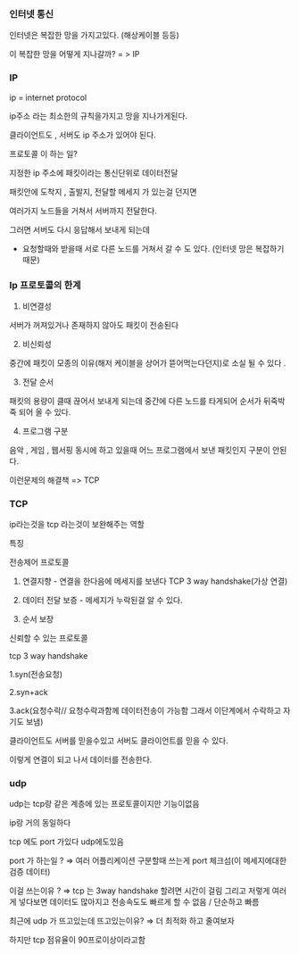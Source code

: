 ### 인터넷 통신

인터넷은 복잡한 망을 가지고있다. (해상케이블 등등)

이 복잡한 망을 어떻게 지나갈까? = > IP

### IP

ip = internet protocol

ip주소 라는 최소한의 규칙을가지고 망을 지나가게된다.

클라이언트도 , 서버도 ip 주소가 있어야 된다.

프로토콜 이 하는 일?

지정한 ip 주소에 패킷이라는 통신단위로 데이터전달

패킷안에 도착지 , 출발지, 전달할 메세지 가 있는걸 던지면

여러가지 노드들을 거쳐서 서버까지 전달한다.

그러면 서버도 다시 응답해서 보내게 되는데

- 요청할때와 받을때 서로 다른 노드를 거쳐서 갈 수 도 있다. (인터넷 망은 복잡하기 때문)

### Ip 프로토콜의 한계

1. 비연결성

서버가 꺼져있거나 존재하지 않아도 패킷이 전송된다

2. 비신뢰성

중간에 패킷이 모종의 이유(해저 케이블을 상어가 뜯어먹는다던지)로 소실 될 수 있다 .

3. 전달 순서

패킷의 용량이 클때 끊어서 보내게 되는데 중간에 다른 노드를 타게되어 순서가 뒤죽박죽 되어 올 수 있다.

4. 프로그램 구분

음악 , 게임 , 웹서핑 동시에 하고 있을때 어느 프로그램에서 보낸 패킷인지 구분이 안된다.

이런문제의 해결책 => TCP

### TCP

ip라는것을 tcp 라는것이 보완해주는 역할

특징

전송제어 프로토콜

1. 연결지향 - 연결을 한다음에 메세지를 보낸다 TCP 3 way handshake(가상 연결)

2. 데이터 전달 보증 - 메세지가 누락된걸 알 수 있다.

3. 순서 보장

신뢰할 수 있는 프로토콜

tcp 3 way handshake

1.syn(전송요청)

2.syn+ack

3.ack(요청수락// 요청수락과함께 데이터전송이 가능함 그래서 이단계에서 수락하고 자기도 보냄)

클라이언트도 서버를 믿을수있고 서버도 클라이언트를 믿을 수 있다.

이렇게 연결이 되고 나서 데이터를 전송한다.

### udp

udp는 tcp랑 같은 계층에 있는 프로토콜이지만 기능이없음

ip랑 거의 동일하다

tcp 에도 port 가있다 udp에도있음

port 가 하는일 ? ⇒ 여러 어플리케이션 구분할때 쓰는게 port 체크섬(이 메세지에대한 검증 데이터)

이걸 쓰는이유 ? ⇒ tcp 는 3way handshake 할려면 시간이 걸림 그리고 저렇게 여러게 넣다보면 데이터도 많아지고 전송속도도 빠르게 할 수 없음 / 단순하고 빠름

최근에 udp 가 뜨고있는데 뜨고있는이유? ⇒ 더 최적화 하고 줄여보자

하지만 tcp 점유율이 90프로이상이라고함
